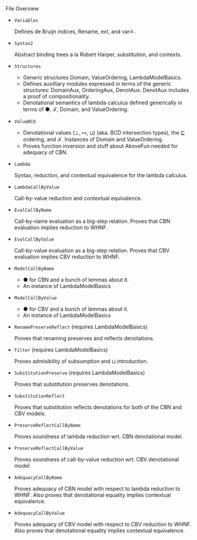 

File Overview

* `Variables`

  Defines de Bruijn indices, Rename, ext, and var≟.

* `Syntax2`

  Abstract binding trees a la Robert Harper,
  substitution, and contexts. 

* `Structures`

  * Generic structures Domain, ValueOrdering, LambdaModelBasics.
  * Defines auxilliary modules expressed in terms of the
    generic structures: DomainAux, OrderingAux, DenotAux.
    DenotAux includes a proof of compositionality.
  * Denotational semantics of lambda calculus defined
    generically in terms of ●, ℱ, Domain, and ValueOrdering.
  
* `ValueBCD`

  * Denotational values (⊥, ↦, ⊔) (aka. BCD intersection
    types), the ⊑ ordering, and ℱ. Instances of Domain
    and ValueOrdering.
  * Proves function inversion and stuff
    about AboveFun needed for adequacy of CBN.

* `Lambda`

  Syntax, reduction, and contextual equivalence for the lambda
  calculus.

* `LambdaCallByValue`

  Call-by-value reduction and contextual equivalence.

* `EvalCallByName`

  Call-by-name evaluation as a big-step relation.
  Proves that CBN evaluation implies reduction to WHNF.

* `EvalCallByValue`

  Call-by-value evaluation as a big-step relation.
  Proves that CBV evaluation implies CBV reduction to WHNF.

* `ModelCallByName`

  * ● for CBN and a bunch of lemmas about it.
  * An instance of LambdaModelBasics

* `ModelCallByValue`

  * ● for CBV and a bunch of lemmas about it.
  * An instance of LambdaModelBasics

* `RenamePreserveReflect` (requires LambdaModelBasics)

  Proves that renaming preserves and reflects denotations.

* `Filter` (requires LambdaModelBasics)

  Proves admisibility of subsumption and ⊔ introduction.

* `SubstitutionPreserve` (requires LambdaModelBasics)

  Proves that substitution preserves denotations.

* `SubstitutionReflect`

  Proves that substitution reflects denotations for both of the
  CBN and CBV models.

* `PreserveReflectCallByName`

  Proves soundness of lambda reduction wrt. CBN denotational model.

* `PreserveReflectCallByValue`

  Proves soundness of call-by-value reduction wrt. CBV denotational model.

* `AdequacyCallByName`

  Proves adequacy of CBN model with respect to lambda reduction to WHNF.
  Also proves that denotational equality implies contextual equivalence.

* `AdequacyCallByValue`

  Proves adequacy of CBV model with respect to CBV reduction to WHNF.
  Also proves that denotational equality implies contextual equivalence.
